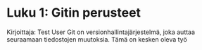 # Luku 1: Gitin perusteet
Kirjoittaja: Test User
Git on versionhallintajärjestelmä, joka auttaa seuraamaan tiedostojen muutoksia.
Tämä on kesken oleva työ
